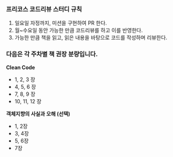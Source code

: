 ### 프리코스 코드리뷰 스터디 규칙

1. 일요일 자정까지, 미션을 구현하여 PR 한다.
2. 월~수요일 동안 가능한 만큼 코드리뷰를 하고 이를 반영한다.
3. 가능한 만큼 책을 읽고, 읽은 내용을 바탕으로 코드를 작성하며 리뷰한다.

### 다음은 각 주차별 책 권장 분량입니다.

**Clean Code**

- 1, 2, 3 장
- 4, 5, 6 장
- 7, 8, 9 장
- 10, 11, 12 장

**객체지향의 사실과 오해 (선택)**

- 1, 2장
- 3, 4장
- 5, 6장
- 7장
